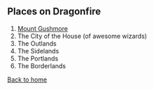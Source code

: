 ## Places on Dragonfire

1. [Mount Gushmore](volcano)
2. The City of the House (of awesome wizards)
3. The Outlands
4. The Sidelands
5. The Portlands
6. The Borderlands

[Back to home][home]

[home]: /Dragonfire
